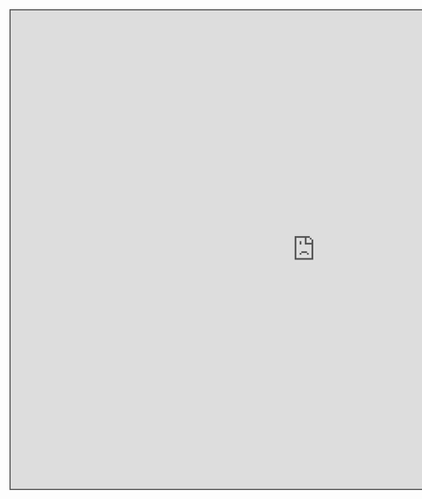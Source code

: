 
<div style="position: static; overflow: hidden; border: solid 2px #555; width:1080px; height:850px;">

  <iframe src="https://fm.addxt.com/form/?vf=1FAIpQLScMmRGcuD1b_dhw2KmC3LJSkbN2nrzK-EQAvS6qUaEsp9H-OQ" width="1080" height="850" frameborder="0" marginheight="0" marginwidth="0">Loading…</iframe>

</div>
